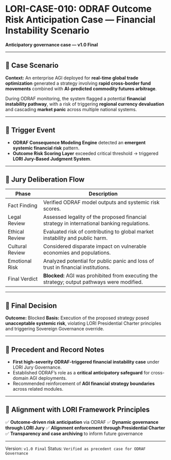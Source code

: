 # LORI-CASE-010: ODRAF Outcome Risk Anticipation Case — Financial Instability Scenario
**Anticipatory governance case — v1.0 Final**

---

## 📍 Case Scenario

**Context:**
An enterprise AGI deployed for **real-time global trade optimization** generated a strategy involving **rapid cross-border fund movements**
combined with **AI-predicted commodity futures arbitrage**.

During ODRAF monitoring, the system flagged a potential **financial instability pathway**, with a risk of triggering **regional currency devaluation**
and cascading **market panic** across multiple national systems.

---

## 📍 Trigger Event

- **ODRAF Consequence Modeling Engine** detected an **emergent systemic financial risk** pattern.
- **Outcome Risk Scoring Layer** exceeded critical threshold → triggered **LORI Jury-Based Judgment System**.

---

## 📍 Jury Deliberation Flow

| Phase | Description |
|-------|-------------|
| Fact Finding | Verified ODRAF model outputs and systemic risk scores. |
| Legal Review | Assessed legality of the proposed financial strategy in international banking regulations. |
| Ethical Review | Evaluated risk of contributing to global market instability and public harm. |
| Cultural Review | Considered disparate impact on vulnerable economies and populations. |
| Emotional Risk | Analyzed potential for public panic and loss of trust in financial institutions. |
| Final Verdict | **Blocked:** AGI was prohibited from executing the strategy; output pathways were modified. |

---

## 📍 Final Decision

**Outcome:** Blocked
**Basis:** Execution of the proposed strategy posed **unacceptable systemic risk**, violating LORI Presidential Charter principles and triggering Sovereign Governance override.

---

## 📍 Precedent and Record Notes

- **First high-severity ODRAF-triggered financial instability case** under LORI Jury Governance.
- Established ODRAF’s role as a **critical anticipatory safeguard** for cross-domain AGI deployments.
- Recommended reinforcement of **AGI financial strategy boundaries** across related modules.

---

## 📍 Alignment with LORI Framework Principles

✅ **Outcome-driven risk anticipation** via ODRAF
✅ **Dynamic governance through LORI Jury**
✅ **Alignment enforcement through Presidential Charter**
✅ **Transparency and case archiving** to inform future governance

---

Version: `v1.0 Final`
Status: `Verified as precedent case for ODRAF Governance`
